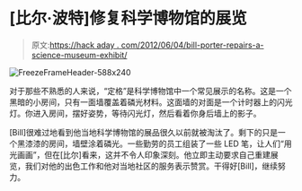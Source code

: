 # [比尔·波特]修复科学博物馆的展览

> 原文:[https://hack aday . com/2012/06/04/bill-porter-repairs-a-science-museum-exhibit/](https://hackaday.com/2012/06/04/bill-porter-repairs-a-science-museum-exhibit/)

![](../Images/19fded2bbcb3cf5b7c5bfb36b759adfc.png "FreezeFrameHeader-588x240")

对于那些不熟悉的人来说，“定格”是科学博物馆中一个常见展示的名称。这是一个黑暗的小房间，只有一面墙覆盖着磷光材料。这面墙的对面是一个计时器上的闪光灯。你进入房间，摆好姿势，等待闪光灯，然后看着你身后墙上的影子。

[Bill]很难过地看到他当地科学博物馆的展品很久以前就被淘汰了。剩下的只是一个黑漆漆的房间，墙壁涂着磷光。一些勤劳的员工组装了一些 LED 笔，让人们“用光画画”，但在[比尔]看来，这并不令人印象深刻。他立即主动要求自己重建展览，我们对他的出色工作和他对当地社区的服务表示赞赏。干得好[Bill]，继续努力。